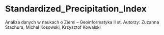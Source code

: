 # Standardized_Precipitation_Index
Analiza danych w naukach o Ziemi – Geoinformatyka II st.
Autorzy: Zuzanna Stachura, Michał Kosowski, Krzysztof Kowalski
